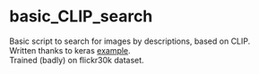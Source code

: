 # basic_CLIP_search
Basic script to search for images by descriptions, based on CLIP.  
Written thanks to keras [example](https://keras.io/examples/nlp/nl_image_search/).  
Trained (badly) on flickr30k dataset.  
